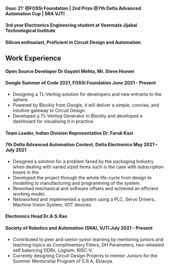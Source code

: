 

#### Gsoc 21' @FOSSi Foundation | 2nd Prize @7th Delta Advanced Automation Cup | SRA VJTI 
#### 3rd year Electronics Engineering student at Veermata Jijabai Technological Institute
#### Silicon enthusiast, Proficient in Circuit Design and Automation. 

## Work Experience

#### Open Source Developer Dr Gayatri Mehta, Mr. Steve Hoover
#### Google Summer of Code 2021, FOSSi Foundation June 2021 - Present
-  Designing a TL-Verilog solution for developers and new entrants to the sphere.
-  Powered by Blockly from Google, it will deliver a simple, concise, and intuitive gateway to Circuit Design.
-  Developed a TL-Verilog Generator in Blockly and developed a dashboard for visualising it in practice.

#### Team Leader, Indian Division Representative Dr. Faruk Kazi
#### 7th Delta Advanced Automation Contest, Delta Electronics May 2021 – July 2021
-  Designed a solution for a problem faced by the packaging Industry when dealing with varied sized items
such is the case with subscription boxes in the
-  Developed the project through the whole life-cycle from design to modelling to manufacturing and programming of the system.
-  Reworked mechanical and software offsets and achieved an efficient working model.
-  Netoworked and implemented a system using a PLC, Servo Drivers, Machine Vision System, IIOT devices.

#### Electronics Head Dr.A.S.Rao
#### Society of Robotics and Automation (SRA), VJTI July 2021 – Present
-  Contributed to peer and senior-junior learning by mentoring juniors and teaching topics as Complimentary
Filters, DH Parameters, two-wheeled self balancing DDRs, Logisim, RISC-V.
-  Currently designing Circuit Design Projects to mentor Juniors for the Summer Mentorship Program of
S.R.A, Eklavya.


